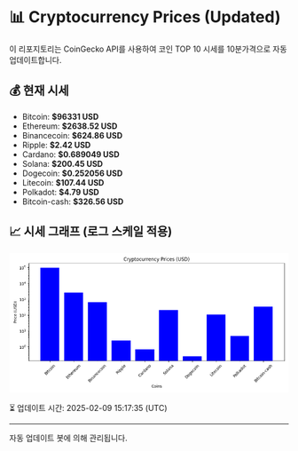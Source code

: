 
# 📊 Cryptocurrency Prices (Updated)

이 리포지토리는 CoinGecko API를 사용하여 코인 TOP 10 시세를 10분가격으로 자동 업데이트합니다.

## 💰 현재 시세
- Bitcoin: **$96331 USD**
- Ethereum: **$2638.52 USD**
- Binancecoin: **$624.86 USD**
- Ripple: **$2.42 USD**
- Cardano: **$0.689049 USD**
- Solana: **$200.45 USD**
- Dogecoin: **$0.252056 USD**
- Litecoin: **$107.44 USD**
- Polkadot: **$4.79 USD**
- Bitcoin-cash: **$326.56 USD**

## 📈 시세 그래프 (로그 스케일 적용)
![Crypto Prices](crypto_prices.png)

⏳ 업데이트 시간: 2025-02-09 15:17:35 (UTC)

---
자동 업데이트 봇에 의해 관리됩니다.
